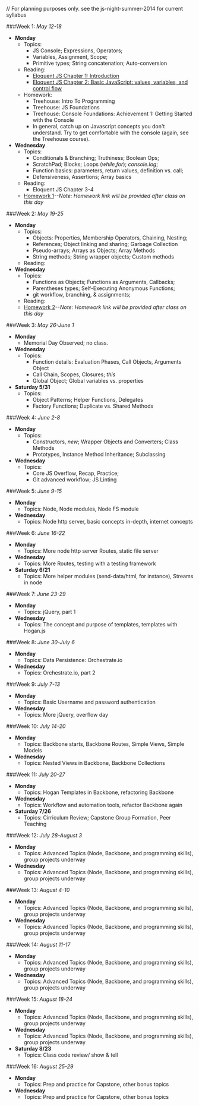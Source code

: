 













// For planning purposes only. see the js-night-summer-2014 for current syllabus















###Week 1: *May 12-18*
+ **Monday**
    * Topics: 
		* JS Console; Expressions, Operators;
		* Variables, Assignment, Scope;
		* Primitive types; String concatenation; Auto-conversion
    * Reading:
       - [Eloquent JS Chapter 1: Introduction](http://eloquentjavascript.net/contents.html)
       - [Eloquent JS Chapter 2: Basic JavaScript: values, variables, and control flow](http://eloquentjavascript.net/chapter2.html)
    * Homework: 
        + Treehouse: Intro To Programming
        + Treehouse: JS Foundations
        + Treehouse: Console Foundations: Achievement 1: Getting Started with the Console
        + In general, catch up on Javascript concepts you don't understand. Try to get comfortable with the console (again, see the Treehouse course). 
+ **Wednesday**
    * Topics: 
		* Conditionals & Branching; Truthiness; Boolean Ops;
		* ScratchPad; Blocks; Loops (_while_,_for_); _console.log_;
		* Function basics: parameters, return values, definition vs. call;
		* Defensiveness, Assertions; Array basics
    * Reading:
        - Eloquent JS Chapter 3-4
    * [Homework 1]()--*Note: Homework link will be provided after class on this day*

###Week 2: *May 19-25*
+ **Monday**
    * Topics: 
		* Objects: Properties, Membership Operators, Chaining, Nesting;
        * References; Object linking and sharing; Garbage Collection
		* Pseudo-arrays; Arrays as Objects; Array Methods
        * String methods; String wrapper objects; Custom methods
    * Reading: 
+ **Wednesday**
    * Topics: 
		* Functions as Objects; Functions as Arguments, Callbacks;
        * Parentheses types; Self-Executing Anonymous Functions;
		* git workflow, branching, & assignments;
    * Reading:
    * [Homework 2]()--*Note: Homework link will be provided after class on this day*

###Week 3: *May 26-June 1*
+ **Monday**
    * Memorial Day Observed; no class.
+ **Wednesday**
    * Topics:
		* Function details: Evaluation Phases, Call Objects, Arguments Object
        * Call Chain, Scopes, Closures; _this_
        * Global Object; Global variables vs. properties
+ **Saturday 5/31**
    * Topics:
        * Object Patterns; Helper Functions, Delegates
        * Factory Functions; Duplicate vs. Shared Methods

###Week 4: *June 2-8*
+ **Monday**
    * Topics:
		* Constructors, _new_; Wrapper Objects and Converters; Class Methods
		* Prototypes, Instance Method Inheritance; Subclassing
+ **Wednesday**
    * Topics:
        * Core JS Overflow, Recap, Practice;
        * Git advanced workflow; JS Linting

###Week 5: *June 9-15*
+ **Monday**
    * Topics: Node, Node modules, Node FS module
+ **Wednesday**
    * Topics: Node http server, basic concepts in-depth, internet concepts

###Week 6: *June 16-22*
+ **Monday**
    * Topics: More node http server Routes, static file server
+ **Wednesday**
    * Topics: More Routes, testing with a testing framework
+ **Saturday 6/21**
    * Topics: More helper modules (send-data/html, for instance), Streams in node

###Week 7: *June 23-29*
+ **Monday**
    * Topics: jQuery, part 1
+ **Wednesday**
    * Topics: The concept and purpose of templates, templates with Hogan.js

###Week 8: *June 30-July 6*
+ **Monday**
    * Topics: Data Persistence: Orchestrate.io
+ **Wednesday**
    * Topics: Orchestrate.io, part 2

###Week 9: *July 7-13*
+ **Monday**
    * Topics: Basic Username and password authentication
+ **Wednesday**
    * Topics: More jQuery, overflow day

###Week 10: *July 14-20*
+ **Monday**
    * Topics: Backbone starts, Backbone Routes, Simple Views, Simple Models
+ **Wednesday**
    * Topics: Nested Views in Backbone, Backbone Collections

###Week 11: *July 20-27*
+ **Monday**
    * Topics: Hogan Templates in Backbone, refactoring Backbone
+ **Wednesday**
    * Topics: Workflow and automation tools, refactor Backbone again
+ **Saturday 7/26**
    * Topics: Cirriculum Review; Capstone Group Formation, Peer Teaching

###Week 12: *July 28-August 3*
+ **Monday**
    * Topics: Advanced Topics (Node, Backbone, and programming skills), group projects underway 
+ **Wednesday**
    * Topics: Advanced Topics (Node, Backbone, and programming skills), group projects underway 

###Week 13: *August 4-10*
+ **Monday**
    * Topics: Advanced Topics (Node, Backbone, and programming skills), group projects underway 
+ **Wednesday**
    * Topics: Advanced Topics (Node, Backbone, and programming skills), group projects underway 

###Week 14: *August 11-17*
+ **Monday**
    * Topics: Advanced Topics (Node, Backbone, and programming skills), group projects underway 
+ **Wednesday**
    * Topics: Advanced Topics (Node, Backbone, and programming skills), group projects underway 

###Week 15: *August 18-24*
+ **Monday**
    * Topics: Advanced Topics (Node, Backbone, and programming skills), group projects underway 
+ **Wednesday**
    * Topics: Advanced Topics (Node, Backbone, and programming skills), group projects underway 
+ **Saturday 8/23**
    * Topics: Class code review/ show & tell

###Week 16: *August 25-29*
+ **Monday**
    * Topics: Prep and practice for Capstone, other bonus topics
+ **Wednesday**
    * Topics: Prep and practice for Capstone, other bonus topics